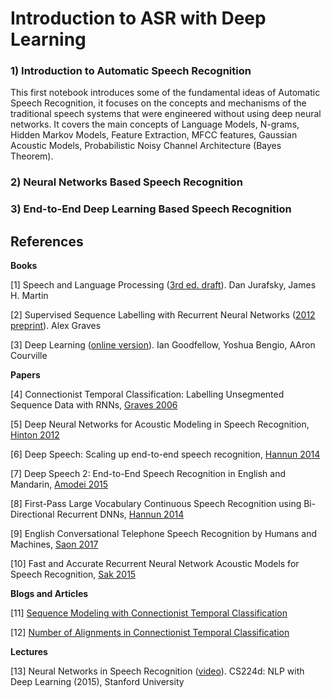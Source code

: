 Introduction to ASR with Deep Learning
======================================

### 1) Introduction to Automatic Speech Recognition

This first notebook introduces some of the fundamental ideas of Automatic Speech Recognition, it focuses on the concepts and mechanisms of the traditional speech systems that were engineered without using deep neural networks. It covers the main concepts of Language Models, N-grams, Hidden Markov Models, Feature Extraction, MFCC features, Gaussian Acoustic Models, Probabilistic Noisy Channel Architecture (Bayes Theorem).

### 2) Neural Networks Based Speech Recognition

### 3) End-to-End Deep Learning Based Speech Recognition

## References

**Books**

[1] Speech and Language Processing ([3rd ed. draft](https://web.stanford.edu/~jurafsky/slp3/)). Dan Jurafsky, James H. Martin

[2] Supervised Sequence Labelling with Recurrent Neural Networks ([2012 preprint](https://www.cs.toronto.edu/~graves/preprint.pdf)). Alex Graves

[3] Deep Learning ([online version](https://www.deeplearningbook.org/)). Ian Goodfellow, Yoshua Bengio, AAron Courville

**Papers**

[4] Connectionist Temporal Classification: Labelling Unsegmented Sequence Data with RNNs, [Graves 2006](https://www.cs.toronto.edu/~graves/icml_2006.pdf)

[5] Deep Neural Networks for Acoustic Modeling in Speech Recognition, [Hinton 2012](https://static.googleusercontent.com/media/research.google.com/en//pubs/archive/38131.pdf)

[6] Deep Speech: Scaling up end-to-end speech recognition, [Hannun 2014](https://arxiv.org/abs/1412.5567v2)

[7] Deep Speech 2: End-to-End Speech Recognition in English and Mandarin, [Amodei 2015](https://arxiv.org/abs/1512.02595v1)

[8] First-Pass Large Vocabulary Continuous Speech Recognition using Bi-Directional Recurrent DNNs, [Hannun 2014](https://arxiv.org/abs/1408.2873v2)

[9] English Conversational Telephone Speech Recognition by Humans and Machines, [Saon 2017](https://arxiv.org/abs/1703.02136v1)

[10] Fast and Accurate Recurrent Neural Network Acoustic Models for Speech Recognition, [Sak 2015](https://arxiv.org/abs/1507.06947)

**Blogs and Articles**

[11] [Sequence Modeling with Connectionist Temporal Classification](https://distill.pub/2017/ctc/)

[12] [Number of Alignments in Connectionist Temporal Classification](https://leimao.github.io/blog/CTC-Alignment-Combinations/)

**Lectures**

[13] Neural Networks in Speech Recognition ([video](https://www.youtube.com/watch?v=6D8_4GkEWUg)). CS224d: NLP with Deep Learning (2015), Stanford University
